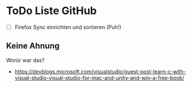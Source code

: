 # ToDo Liste GitHub

- [ ] Firefox Sync einrichten und sortieren (Puh!)

## Keine Ahnung
Worür war das?
- https://devblogs.microsoft.com/visualstudio/guest-post-learn-c-with-visual-studio-visual-studio-for-mac-and-unity-and-win-a-free-book/
